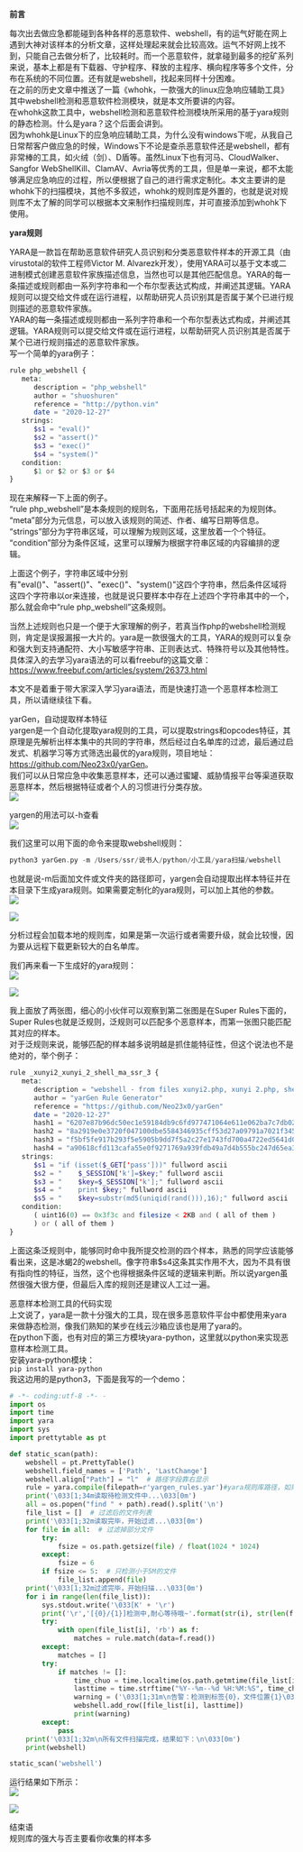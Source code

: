 **前言**

每次出去做应急都能碰到各种各样的恶意软件、webshell，有的运气好能在网上遇到大神对该样本的分析文章，这样处理起来就会比较高效。运气不好网上找不到，只能自己去做分析了，比较耗时。而一个恶意软件，就拿碰到最多的挖矿系列来说，基本上都是有下载器、守护程序、释放的主程序、横向程序等多个文件，分布在系统的不同位置。还有就是webshell，找起来同样十分困难。  
在之前的历史文章中推送了一篇《whohk，一款强大的linux应急响应辅助工具》  
其中webshell检测和恶意软件检测模块，就是本文所要讲的内容。  
在whohk这款工具中，webshell检测和恶意软件检测模块所采用的基于yara规则的静态检测。什么是yara？这个后面会讲到。  
因为whohk是Linux下的应急响应辅助工具，为什么没有windows下呢，从我自己日常帮客户做应急的时候，Windows下不论是查杀恶意软件还是webshell，都有非常棒的工具，如火绒（剑）、D盾等。虽然Linux下也有河马、CloudWalker、Sangfor WebShellKill、ClamAV、Avria等优秀的工具，但是单一来说，都不太能够满足应急响应的过程，所以便根据了自己的进行需求定制化。本文主要讲的是whohk下的扫描模块，其他不多叙述，whohk的规则库是外置的，也就是说对规则库不太了解的同学可以根据本文来制作扫描规则库，并可直接添加到whohk下使用。

**yara规则**

YARA是一款旨在帮助恶意软件研究人员识别和分类恶意软件样本的开源工具（由virustotal的软件工程师Victor M. Alvarezk开发），使用YARA可以基于文本或二进制模式创建恶意软件家族描述信息，当然也可以是其他匹配信息。YARA的每一条描述或规则都由一系列字符串和一个布尔型表达式构成，并阐述其逻辑。YARA规则可以提交给文件或在运行进程，以帮助研究人员识别其是否属于某个已进行规则描述的恶意软件家族。  
YARA的每一条描述或规则都由一系列字符串和一个布尔型表达式构成，并阐述其逻辑。YARA规则可以提交给文件或在运行进程，以帮助研究人员识别其是否属于某个已进行规则描述的恶意软件家族。  
写一个简单的yara例子：

```php
rule php_webshell {
   meta:
      description = "php_webshell"
      author = "shuoshuren"
      reference = "http://python.vin"
      date = "2020-12-27"
   strings:
      $s1 = "eval()"
      $s2 = "assert()"
      $s3 = "exec()" 
      $s4 = "system()"
   condition:
      $1 or $2 or $3 or $4
}
```

现在来解释一下上面的例子。  
“rule php\_webshell”是本条规则的规则名，下面用花括号括起来的为规则体。  
“meta”部分为元信息，可以放入该规则的简述、作者、编写日期等信息。  
“strings”部分为字符串区域，可以理解为规则区域，这里放着一个个特征。  
“condition”部分为条件区域，这里可以理解为根据字符串区域的内容编排的逻辑。

上面这个例子，字符串区域中分别有"eval()"、"assert()"、"exec()"、"system()"这四个字符串，然后条件区域将这四个字符串以or来连接，也就是说只要样本中存在上述四个字符串其中的一个，那么就会命中“rule php\_webshell”这条规则。

当然上述规则也只是一个便于大家理解的例子，若真当作php的webshell检测规则，肯定是误报漏报一大片的。yara是一款很强大的工具，YARA的规则可以复杂和强大到支持通配符、大小写敏感字符串、正则表达式、特殊符号以及其他特性。  
具体深入的去学习yara语法的可以看freebuf的这篇文章：  
<https://www.freebuf.com/articles/system/26373.html>

本文不是着重于带大家深入学习yara语法，而是快速打造一个恶意样本检测工具，所以请继续往下看。

yarGen，自动提取样本特征  
yargen是一个自动化提取yara规则的工具，可以提取strings和opcodes特征，其原理是先解析出样本集中的共同的字符串，然后经过白名单库的过滤，最后通过启发式、机器学习等方式筛选出最优的yara规则，项目地址：<https://github.com/Neo23x0/yarGen>。  
我们可以从日常应急中收集恶意样本，还可以通过蜜罐、威胁情报平台等渠道获取恶意样本，然后根据特征或者个人的习惯进行分类存放。  
[![](https://shs3.b.qianxin.com/attack_forum/2021/06/attach-3660835a9b9e9ecafcf9448bafeb6c7907c199d7.png)](https://shs3.b.qianxin.com/attack_forum/2021/06/attach-3660835a9b9e9ecafcf9448bafeb6c7907c199d7.png)

yargen的用法可以-h查看  
[![](https://shs3.b.qianxin.com/attack_forum/2021/06/attach-af59f77791a7741a47db40e7e426e03ccb696e16.png)](https://shs3.b.qianxin.com/attack_forum/2021/06/attach-af59f77791a7741a47db40e7e426e03ccb696e16.png)

我们这里可以用下面的命令来提取webshell规则：

```php
python3 yarGen.py -m /Users/ssr/说书人/python/小工具/yara扫描/webshell

```

也就是说-m后面加文件或文件夹的路径即可，yargen会自动提取出样本特征并在本目录下生成yara规则。如果需要定制化的yara规则，可以加上其他的参数。  
[![](https://shs3.b.qianxin.com/attack_forum/2021/06/attach-4e986987326ebdda402bd8d52d0aa2df8bd8d232.png)](https://shs3.b.qianxin.com/attack_forum/2021/06/attach-4e986987326ebdda402bd8d52d0aa2df8bd8d232.png)

[![](https://shs3.b.qianxin.com/attack_forum/2021/06/attach-adc8d0e096453ed127aeb3ffc09ff9234bca3793.png)](https://shs3.b.qianxin.com/attack_forum/2021/06/attach-adc8d0e096453ed127aeb3ffc09ff9234bca3793.png)

分析过程会加载本地的规则库，如果是第一次运行或者需要升级，就会比较慢，因为要从远程下载更新较大的白名单库。

我们再来看一下生成好的yara规则：  
[![](https://shs3.b.qianxin.com/attack_forum/2021/06/attach-016f3f0a233ccc54cc5217375a36c4b29fe3e36f.png)](https://shs3.b.qianxin.com/attack_forum/2021/06/attach-016f3f0a233ccc54cc5217375a36c4b29fe3e36f.png)

[![](https://shs3.b.qianxin.com/attack_forum/2021/06/attach-e07391d0f608422e4b335c39261376e164457f83.png)](https://shs3.b.qianxin.com/attack_forum/2021/06/attach-e07391d0f608422e4b335c39261376e164457f83.png)

我上面放了两张图，细心的小伙伴可以观察到第二张图是在Super Rules下面的，Super Rules也就是泛规则，泛规则可以匹配多个恶意样本，而第一张图只能匹配其对应的样本。  
对于泛规则来说，能够匹配的样本越多说明越是抓住能特征性，但这个说法也不是绝对的，举个例子：

```php
rule _xunyi2_xunyi_2_shell_ma_ssr_3 {
   meta:
      description = "webshell - from files xunyi2.php, xunyi 2.php, shell.php, ma_ssr.php"
      author = "yarGen Rule Generator"
      reference = "https://github.com/Neo23x0/yarGen"
      date = "2020-12-27"
      hash1 = "6207e87b96dc50ec1e59184db9c6fd977471064e611e062ba7c7db02047575b9"
      hash2 = "8a2919e0e3720f047100dbe5584346935cff53d27a09791a7021f34576b3ce87"
      hash3 = "f5bf5fe917b293f5e5905b9dd7f5a2c27e1743fd700a4722ed5641d00394a701"
      hash4 = "a90618cfd113cafa55e0f9271769a939fdb49a7d4b555bc247d65ea3a8aedbc3"
   strings:
      $s1 = "if (isset($_GET['pass']))" fullword ascii
      $s2 = "    $_SESSION['k']=$key;" fullword ascii
      $s3 = "    $key=$_SESSION['k'];" fullword ascii
      $s4 = "    print $key;" fullword ascii
      $s5 = "    $key=substr(md5(uniqid(rand())),16);" fullword ascii
   condition:
      ( uint16(0) == 0x3f3c and filesize < 2KB and ( all of them )
      ) or ( all of them )
}
```

上面这条泛规则中，能够同时命中我所提交检测的四个样本，熟悉的同学应该能够看出来，这是冰蝎2的webshell。像字符串$s4这条其实作用不大，因为不具有很有指向性的特征，当然，这个也得根据条件区域的逻辑来判断。所以说yargen虽然很强大很方便，但最后入库的规则还是建议人工过一遍。

恶意样本检测工具的代码实现  
上文说了，yara是一款十分强大的工具，现在很多恶意软件平台中都使用来yara来做静态检测，像我们熟知的某步在线云沙箱应该也是用了yara的。  
在python下面，也有对应的第三方模块yara-python，这里就以python来实现恶意样本检测工具。  
安装yara-python模块：  
`pip install yara-python`  
我这边用的是python3，下面是我写的一个demo：

```python
# -*- coding:utf-8 -*- -
import os
import time
import yara
import sys
import prettytable as pt

def static_scan(path):
    webshell = pt.PrettyTable()
    webshell.field_names = ['Path', 'LastChange']
    webshell.align["Path"] = "l"  # 路径字段靠右显示
    rule = yara.compile(filepath=r'yargen_rules.yar')#yara规则库路径，如果有多个可以做成索引文件
    print('\033[1;34m读取待检测文件中...\033[0m')
    all = os.popen("find " + path).read().split('\n')
    file_list = []  # 过滤后的文件列表
    print('\033[1;32m读取完毕，开始过滤...\033[0m')
    for file in all:  # 过滤掉部分文件
        try:
            fsize = os.path.getsize(file) / float(1024 * 1024)
        except:
            fsize = 6
        if fsize <= 5:  # 只检测小于5M的文件
            file_list.append(file)
    print('\033[1;32m过滤完毕，开始扫描...\033[0m')
    for i in range(len(file_list)):
        sys.stdout.write('\033[K' + '\r')
        print('\r','[{0}/{1}]检测中,耐心等待哦~'.format(str(i), str(len(file_list))),end=' ')
        try:
            with open(file_list[i], 'rb') as f:
                matches = rule.match(data=f.read())
        except:
            matches = []
        try:
            if matches != []:
                time_chuo = time.localtime(os.path.getmtime(file_list[i]))  # 最后修改时间戳
                lasttime = time.strftime("%Y--%m--%d %H:%M:%S", time_chuo)  # 最后修改时间
                warning = ('\033[1;31m\n告警：检测到标签{0}，文件位置{1}\033[0m'.format(matches, file_list[i]))
                webshell.add_row([file_list[i], lasttime])
                print(warning)
        except:
            pass
    print('\033[1;32m\n所有文件扫描完成，结果如下：\n\033[0m')
    print(webshell)

static_scan('webshell')
```

运行结果如下所示：  
[![](https://shs3.b.qianxin.com/attack_forum/2021/06/attach-928c7e158047c2f44430bac33474f8e75c457f05.png)](https://shs3.b.qianxin.com/attack_forum/2021/06/attach-928c7e158047c2f44430bac33474f8e75c457f05.png)

[![](https://shs3.b.qianxin.com/attack_forum/2021/06/attach-42252388c3703327fd943d7c70c7617001f1f50c.png)](https://shs3.b.qianxin.com/attack_forum/2021/06/attach-42252388c3703327fd943d7c70c7617001f1f50c.png)

结束语  
规则库的强大与否主要看你收集的样本多